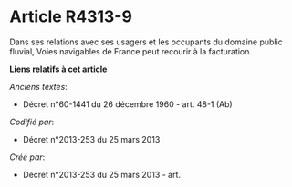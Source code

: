 # Article R4313-9

Dans ses relations avec ses usagers et les occupants du domaine public fluvial, Voies navigables de France peut recourir à la
facturation.

**Liens relatifs à cet article**

_Anciens textes_:

  - Décret n°60-1441 du 26 décembre 1960 - art. 48-1 (Ab)

_Codifié par_:

  - Décret n°2013-253 du 25 mars 2013

_Créé par_:

  - Décret n°2013-253 du 25 mars 2013 - art.
